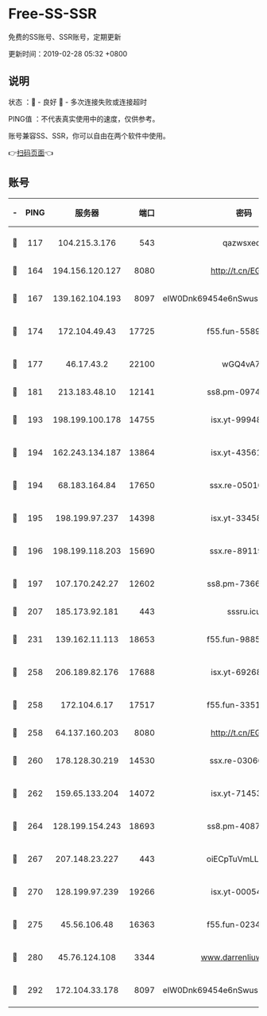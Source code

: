 # Free-SS-SSR

免费的SS账号、SSR账号，定期更新

更新时间：2019-02-28 05:32 +0800

## 说明

状态     ：🙂 - 良好 🙁 - 多次连接失败或连接超时

PING值   ：不代表真实使用中的速度，仅供参考。

账号兼容SS、SSR，你可以自由在两个软件中使用。

👉[扫码页面](https://liesauer.github.io/free-ss-ssr.github.io/)👈

## 账号

|-|PING|服务器|端口|密码|加密方式|区域|
|:----:|:----:|:-----:|-----:|:----:|:----:|:----:|
|🙂|117|104.215.3.176|543|qazwsxedc|aes-256-gcm|JP|
|🙂|164|194.156.120.127|8080|http://t.cn/EGJIyrl|rc4-md5|RU|
|🙂|167|139.162.104.193|8097|eIW0Dnk69454e6nSwuspv9DmS201tQ0D|aes-256-cfb|JP|
|🙂|174|172.104.49.43|17725|f55.fun-55891954|aes-256-cfb|SG|
|🙂|177|46.17.43.2|22100|wGQ4vA7D|aes-256-gcm|RU|
|🙂|181|213.183.48.10|12141|ss8.pm-09745210|rc4-md5|RU|
|🙂|193|198.199.100.178|14755|isx.yt-99948210|aes-256-cfb|US|
|🙂|194|162.243.134.187|13864|isx.yt-43561347|aes-256-cfb|US|
|🙂|194|68.183.164.84|17650|ssx.re-05010862|aes-256-cfb|US|
|🙂|195|198.199.97.237|14398|isx.yt-33458385|aes-256-cfb|US|
|🙂|196|198.199.118.203|15690|ssx.re-89119109|aes-256-cfb|US|
|🙂|197|107.170.242.27|12602|ss8.pm-73663499|aes-256-cfb|US|
|🙂|207|185.173.92.181|443|sssru.icu|rc4-md5|RU|
|🙂|231|139.162.11.113|18653|f55.fun-98859473|aes-256-cfb|SG|
|🙂|258|206.189.82.176|17688|isx.yt-69268692|aes-256-cfb|SG|
|🙂|258|172.104.6.17|17517|f55.fun-33516465|aes-256-cfb|US|
|🙂|258|64.137.160.203|8080|http://t.cn/EGJIyrl|rc4-md5|CA|
|🙂|260|178.128.30.219|14530|ssx.re-03066448|aes-256-cfb|SG|
|🙂|262|159.65.133.204|14072|isx.yt-71453790|aes-256-cfb|SG|
|🙂|264|128.199.154.243|18693|ss8.pm-40874243|aes-256-cfb|SG|
|🙂|267|207.148.23.227|443|oiECpTuVmLLxk4Ts|aes-256-cfb|US|
|🙂|270|128.199.97.239|19266|isx.yt-00054344|aes-256-cfb|SG|
|🙂|275|45.56.106.48|16363|f55.fun-02343512|aes-256-cfb|US|
|🙂|280|45.76.124.108|3344|www.darrenliuwei.com|aes-256-cfb|AU|
|🙂|292|172.104.33.178|8097|eIW0Dnk69454e6nSwuspv9DmS201tQ0D|aes-256-cfb|SG|
